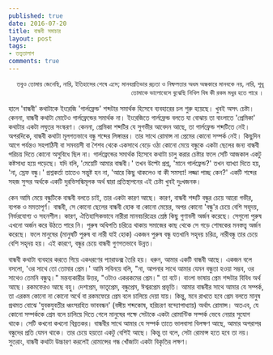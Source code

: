 ```yaml
---
published: true
date: 2016-07-20
title: বান্ধবী সমাচার
layout: post
tags:
- তত্ত্বতালাশ
comments: true
---
```

<p style="text-align: right; font-size:small; text-decoration:italic">তবুও তোমায় জেনেছি, নারি,   ইতিহাসের শেষে এসে; মানবপ্রতিভার  
রূঢ়তা ও নিষ্ফলতার অধম অন্ধকারে  
মানবকে নয়, নারি, শুধু তোমাকে ভালোবেসে  
বুঝেছি নিখিল বিষ কী রকম মধুর হতে পারে ।  </p>

হালে 'বান্ধবী' কথাটাকে ইংরেজি 'গার্লফ্রেন্ড' শব্দটার সমার্থক হিসেবে ব্যবহারের চল শুরু হয়েছে। খুবই অসৎ চেষ্টা। কেননা, বান্ধবী কথাটা মোটেও গার্লফ্রেন্ডের সমার্থক না। ইংরেজিতে গার্লফ্রেন্ড বলতে যা বোঝায় তা বাংলাতে 'প্রেমিকা' কথাটার একটা লঘুতর সংস্করণ। কেননা, প্রেমিকা শব্দটির যে সুগভীর আবেদন আছে, তা গার্লফ্রেন্ড শব্দটিতে নেই। অপরদিকে, বান্ধবী কথাটা মূলগতভাবে বন্ধু শব্দের লিঙ্গান্তর। তার সাথে রোমান্স না প্রেমের কোনো সম্পর্ক নেই। কিছুদিন আগে পর্যন্তও সহপাঠিনী বা সমবয়সী বা শৈশব থেকে একসাথে বেড়ে ওঠা কোনো মেয়ে বন্ধুকে একটা ছেলের জন্য বান্ধবী পরিচয় দিতে কোনো অসুবিধে ছিল না। গার্লফ্রেন্ডের সমার্থক হিসেবে কথাটা চালু করার চেষ্টার ফলে সেটি আজকাল একটু কষ্টসাধ্য হয়ে পড়েছে। যদি বলি, 'মেয়েটি আমার বান্ধবী।' তখন উল্টো প্রশ্ন, 'মানে গার্লফ্রেন্ড?' তখন ব্যাখ্যা দিতে হয়, 'না, স্রেফ বন্ধু।' প্রশ্নকর্তা তাতেও সন্তুষ্ট হন না, 'আরে কিছু থাকলেও বা কী সমস্যা! লজ্জা পাচ্ছ কেন?' একটি শব্দের সহজ সুন্দর অর্থকে একটি দুরভিসন্ধিমূলক অর্থ দ্বারা প্রতিস্থাপনের এই চেষ্টা খুবই দুঃখজনক।

কেন আমি মেয়ে বন্ধুটিকে বান্ধবী বলতে চাই, তার একটা কারণ আছে। কারণ, বান্ধবী শব্দটি বন্ধুর চেয়ে আরো গভীর, ব্যপক ও মমতাপূর্ণ। বান্ধবী, সে কোনো ছেলের বান্ধবী হোক বা কোনো মেয়ের, অপর কোনো 'বন্ধু'র চেয়ে বেশি সহৃদয়, নির্ভরযোগ্য ও সহনশীল। কারণ, ঐতিহাসিকভাবে নারীরা মানবচরিত্রের শ্রেষ্ঠ কিছু গুণাবলী অর্জন করেছে। সেগুলো পুরুষ এখনো অর্জন করে উঠতে পারে নি। পুরুষ অধিপতি চরিত্রে থাকায় সমাজের কাছ থেকে সে গড়ে শোষকের মনস্তত্ত্ব অর্জন করেছে। ফলে মানুষের (মানুষটি পুরুষ বা নারী যাই হোক) একজন পুরুষ বন্ধু যতখানি সহৃদয় চরিত্র, নারীবন্ধু তার চেয়ে বেশি সহৃদয় হয়। এই কারণে, বন্ধুর চেয়ে বান্ধবী গুণগতভাবে উন্নত।

বান্ধবী কথাটা ব্যবহার করতে গিয়ে একধরণের প্যারাডক্স তৈরি হয়। ধরুন, আমার একটি বান্ধবী আছে। একজন বলে বসলো, 'ওর সাথে তো তোমার প্রেম।' আমি সবিনয়ে বলি, "না, আপনার সাথে আমার যেমন বন্ধুতা হওয়া সম্ভব, ওর সাথেও তেমনি বন্ধুত্ব।" মন্তব্যকারীর উত্তর, "ওটাও একরকমের প্রেম।" তা বটে। বাংলা ভাষায় প্রেম শব্দটার বিবিধ অর্থ আছে। রকমফেরও আছে বহু। দেশপ্রেম, ভাতৃপ্রেম, বন্ধুপ্রেম, ঈশ্বরপ্রেম প্রভৃতি। আমার বান্ধবীর সাথে আমার যে সম্পর্ক, তা এরকম কোনো না কোনো অর্থে বা রকমফেরে প্রেম বলে চালিয়ে দেয়া যায়। কিন্তু, মনে রাখতে হবে প্রেম বলতে মানুষ প্রথমত বোঝে 'যুবকযুবতীর ধ্বংসরহিত ভাববন্ধন' (বঙ্গীয় শব্দকোষ, হরিচরণ বন্দ্যোপাধ্যায়) অর্থাৎ রোমান্স। অতএব, যে কোনো সম্পর্ককে প্রেম বলে চালিয়ে দিতে গেলে মানুষের পক্ষে সেটাকে একটা রোমান্টিক সম্পর্ক ভেবে নেয়ার সুযোগ থাকে। সেটি কখনো কখনো বিব্রতকর। বান্ধবীর সাথে আমার যে সম্পর্ক তাতে ভালবাসা বিলক্ষণ আছে, আমার অপরাপর বন্ধুদের প্রতি যেমন থাকে। তার চেয়ে হয়তো একটু বেশিই আছে। কিন্তু তা বলে, সেটা রোমান্স হতে হবে তা নয়। সুতরাং, বান্ধবী কথাটা উচ্চারণ করলেই রোমান্সের গন্ধ খোঁজাটা একটা বিকৃতির লক্ষণ।

